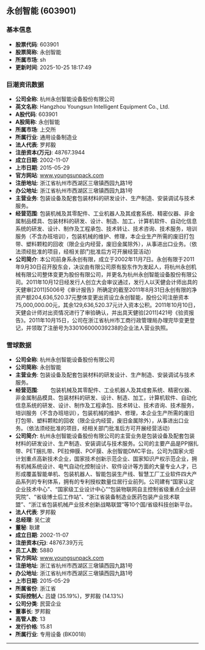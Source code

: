 ## 永创智能 (603901)

### 基本信息

- **股票代码**: 603901
- **股票简称**: 永创智能
- **所属市场**: sh
- **更新时间**: 2025-10-25 18:17:49

### 巨潮资讯数据

- **公司全称**: 杭州永创智能设备股份有限公司
- **英文名称**: Hangzhou Youngsun Intelligent Equipment Co., Ltd.
- **A股代码**: 603901
- **A股简称**: 永创智能
- **所属市场**: 上交所
- **所属行业**: 通用设备制造业
- **法人代表**: 罗邦毅
- **注册资本(万元)**: 48767.3944
- **成立日期**: 2002-11-07
- **上市日期**: 2015-05-29
- **官方网站**: www.youngsunpack.com
- **注册地址**: 浙江省杭州市西湖区三墩镇西园九路1号
- **办公地址**: 浙江省杭州市西湖区三墩镇西园九路1号
- **主营业务**: 包装设备及配套包装材料的研发设计、生产制造、安装调试与技术服务。
- **经营范围**: 包装机械及其零配件、工业机器人及其成套系统、精密仪器、非金属制品模具、包装材料的研发、设计、制造、加工，计算机软件、自动化信息系统的研发、设计、制作及工程承包、技术转让、技术咨询、技术服务，培训服务（不含办班培训），包装机械的维护、修理，本企业生产所需的废旧打包带、塑料颗粒的回收（限企业内经营，废旧金属除外），从事进出口业务。（依法须经批准的项目，经相关部门批准后方可开展经营活动）
- **公司简介**: 本公司前身系永创有限，成立于2002年11月7日。永创有限于2011年9月30日召开股东会，决议由有限公司原有股东作为发起人，将杭州永创机械有限公司整体变更为股份有限公司，并更名为杭州永创智能设备股份有限公司。2011年10月12日经发行人创立大会审议通过，发行人以天健会计师出具的天健审[2011]5006号《审计报告》所确定的截至2011年8月31日永创有限的净资产额204,636,520.37元整体变更出资设立永创智能，股份公司注册资本75,000,000.00元，其余129,636,520.37元计入资本公积。2011年10月10日，天健会计师对出资情况进行了审验确认，并出具天健验[2011]421号《验资报告》。2011年10月15日，公司在浙江省杭州市工商行政管理局办理完毕变更登记，并领取了注册号为330106000039238的企业法人营业执照。

### 雪球数据

- **公司全称**: 杭州永创智能设备股份有限公司
- **公司简称**: 永创智能
- **主营业务**: 包装设备及配套包装材料的研发设计、生产制造、安装调试与技术服务。
- **经营范围**: 　　包装机械及其零配件、工业机器人及其成套系统、精密仪器、非金属制品模具、包装材料的研发、设计、制造、加工，计算机软件、自动化信息系统的研发、设计、制作及工程承包、技术转让、技术咨询、技术服务，培训服务（不含办班培训），包装机械的维护、修理，本企业生产所需的废旧打包带、塑料颗粒的回收（限企业内经营，废旧金属除外），从事进出口业务。（依法须经批准的项目，经相关部门批准后方可开展经营活动）
- **公司简介**: 杭州永创智能设备股份有限公司的主营业务是包装设备及配套包装材料的研发设计、生产制造、安装调试与技术服务。公司的主要产品是PP捆扎带、PET捆扎带、PE拉伸膜、POF膜、永创智能DMC平台。公司为国家火炬计划重点高新技术企业，国家技术创新示范企业、国家知识产权示范企业，拥有机械系统设计、电气自动化控制设计、软件设计等方面的大量专业人才，已形成覆盖智能单机、包装机器人、智能包装生产线、智慧工厂工业软件四大产品系列的专利体系，拥有的专利授权数量位居行业前列。公司建有“国家认定企业技术中心”、“国家级工业设计中心”“包装物联网自主控制省级重点企业研究院”、“省级博士后工作站”、“浙江省装备制造业医药包装产业技术联盟”、“浙江省包装机械产业技术创新战略联盟”等10个国/省级科技创新平台。
- **法人代表**: 罗邦毅
- **总经理**: 吴仁波
- **董秘**: 耿建
- **成立日期**: 2002-11-07
- **注册资本(元)**: 48767.39万元
- **员工人数**: 5880
- **官方网站**: www.youngsunpack.com
- **注册地址**: 浙江省杭州市西湖区三墩镇西园九路1号
- **办公地址**: 浙江省杭州市西湖区三墩镇西园九路1号
- **上市日期**: 2015-05-29
- **所属省份**: 浙江省
- **实际控制人**: 吕婕 (35.19%)，罗邦毅 (14.13%)
- **公司分类**: 民营企业
- **董事长**: 罗邦毅
- **高管人数**: 13
- **发行价格**: 15.81
- **所属行业**: 专用设备 (BK0018)

---
